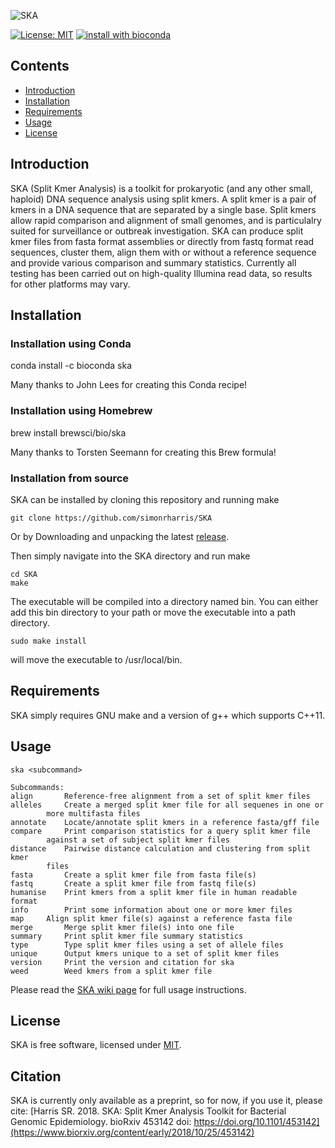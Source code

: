 ![SKA](https://github.com/simonrharris/SKA/blob/master/images/ska.png)
 
[![License: MIT](https://img.shields.io/badge/License-MIT-brightgreen.svg)](https://github.com/simonrharris/SKA/blob/master/LICENSE) 
[![install with bioconda](https://img.shields.io/badge/install%20with-bioconda-brightgreen.svg)](https://bioconda.github.io/recipes/ska/README.html)

## Contents
* [Introduction](#introduction)
* [Installation](#installation)
* [Requirements](#requirements)
* [Usage](#usage)
* [License](#license)

## Introduction
SKA (Split Kmer Analysis) is a toolkit for prokaryotic (and any other small, haploid) DNA sequence analysis using split kmers. A split kmer is a pair of kmers in a DNA sequence that are separated by a single base. Split kmers allow rapid comparison and alignment of small genomes, and is particulalry suited for surveillance or outbreak investigation. SKA can produce split kmer files from fasta format assemblies or directly from fastq format read sequences, cluster them, align them with or without a reference sequence and provide various comparison and summary statistics. Currently all testing has been carried out on high-quality Illumina read data, so results for other platforms may vary.

## Installation

### Installation using Conda

conda install -c bioconda ska

Many thanks to John Lees for creating this Conda recipe!

### Installation using Homebrew

brew install brewsci/bio/ska

Many thanks to Torsten Seemann for creating this Brew formula!

### Installation from source

SKA can be installed by cloning this repository and running make
```
git clone https://github.com/simonrharris/SKA
```
Or by Downloading and unpacking the latest [release](https://github.com/simonrharris/SKA/releases).

Then simply navigate into the SKA directory and run make
```
cd SKA
make
```
The executable will be compiled into a directory named bin. You can either add this bin directory to your path or move the executable into a path directory.
```
sudo make install
```
will move the executable to /usr/local/bin.

## Requirements
SKA simply requires GNU make and a version of g++ which supports C++11.

## Usage
```
ska <subcommand>

Subcommands:
align		Reference-free alignment from a set of split kmer files
alleles		Create a merged split kmer file for all sequenes in one or
		more multifasta files
annotate	Locate/annotate split kmers in a reference fasta/gff file
compare		Print comparison statistics for a query split kmer file
		against a set of subject split kmer files
distance	Pairwise distance calculation and clustering from split kmer
		files
fasta		Create a split kmer file from fasta file(s)
fastq		Create a split kmer file from fastq file(s)
humanise	Print kmers from a split kmer file in human readable format
info		Print some information about one or more kmer files
map		Align split kmer file(s) against a reference fasta file
merge		Merge split kmer file(s) into one file
summary		Print split kmer file summary statistics
type		Type split kmer files using a set of allele files
unique		Output kmers unique to a set of split kmer files
version		Print the version and citation for ska
weed		Weed kmers from a split kmer file
```
Please read the [SKA wiki page](https://github.com/simonrharris/SKA/wiki) for full usage instructions.

## License
SKA is free software, licensed under [MIT](https://github.com/simonrharris/SKA/blob/master/LICENSE).

## Citation
SKA is currently only available as a preprint, so for now, if you use it, please cite:
[Harris SR. 2018. SKA: Split Kmer Analysis Toolkit for Bacterial Genomic Epidemiology. bioRxiv 453142 doi: https://doi.org/10.1101/453142](https://www.biorxiv.org/content/early/2018/10/25/453142)
